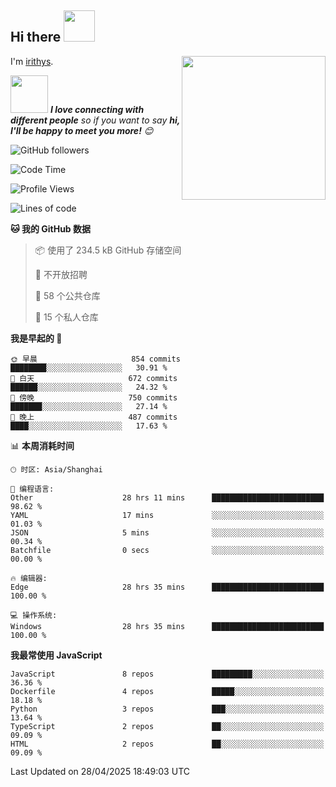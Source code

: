 <h2> Hi there <img src="https://media.giphy.com/media/mGcNjsfWAjY5AEZNw6/giphy.gif" width="50"></h2>
<img align='right' src="https://media.giphy.com/media/ieyl9zmCjO4b4t6qoY/giphy.gif" width="230">

I'm [irithys](https://irithys.com).

<img src="https://media.giphy.com/media/LnQjpWaON8nhr21vNW/giphy.gif" width="60"> <em><b>I love connecting with different people</b> so if you want to say <b>hi, I'll be happy to meet you more!</b> 😊</em>

![GitHub followers](https://img.shields.io/github/followers/irithys)


<!--START_SECTION:waka-->
![Code Time](http://img.shields.io/badge/Code%20Time-915%20hrs%2016%20mins-blue)

![Profile Views](http://img.shields.io/badge/%E4%B8%AA%E4%BA%BA%E8%B5%84%E6%96%99%E8%A7%82%E7%9C%8B%E6%AC%A1%E6%95%B0-0-blue)

![Lines of code](https://img.shields.io/badge/%E4%BB%8E%E3%80%8CHello%20World%E3%80%8D%E8%B5%B7%E6%88%91%E5%B7%B2%E7%BB%8F%E5%86%99%E4%BA%86-926.8%20thousand%20%E8%A1%8C%E4%BB%A3%E7%A0%81-blue)

**🐱 我的 GitHub 数据** 

> 📦  使用了 234.5 kB GitHub 存储空间 
 > 
> 🚫 不开放招聘
 > 
> 📜 58 个公共仓库 
 > 
> 🔑 15 个私人仓库 
 > 
**我是早起的 🐤** 

```text
🌞 早晨                     854 commits         ████████░░░░░░░░░░░░░░░░░   30.91 % 
🌆 白天                     672 commits         ██████░░░░░░░░░░░░░░░░░░░   24.32 % 
🌃 傍晚                     750 commits         ███████░░░░░░░░░░░░░░░░░░   27.14 % 
🌙 晚上                     487 commits         ████░░░░░░░░░░░░░░░░░░░░░   17.63 % 
```


📊 **本周消耗时间** 

```text
🕑︎ 时区: Asia/Shanghai

💬 编程语言: 
Other                    28 hrs 11 mins      █████████████████████████   98.62 % 
YAML                     17 mins             ░░░░░░░░░░░░░░░░░░░░░░░░░   01.03 % 
JSON                     5 mins              ░░░░░░░░░░░░░░░░░░░░░░░░░   00.34 % 
Batchfile                0 secs              ░░░░░░░░░░░░░░░░░░░░░░░░░   00.00 % 

🔥 编辑器: 
Edge                     28 hrs 35 mins      █████████████████████████   100.00 % 

💻 操作系统: 
Windows                  28 hrs 35 mins      █████████████████████████   100.00 % 
```

**我最常使用 JavaScript** 

```text
JavaScript               8 repos             █████████░░░░░░░░░░░░░░░░   36.36 % 
Dockerfile               4 repos             █████░░░░░░░░░░░░░░░░░░░░   18.18 % 
Python                   3 repos             ███░░░░░░░░░░░░░░░░░░░░░░   13.64 % 
TypeScript               2 repos             ██░░░░░░░░░░░░░░░░░░░░░░░   09.09 % 
HTML                     2 repos             ██░░░░░░░░░░░░░░░░░░░░░░░   09.09 % 
```




 Last Updated on 28/04/2025 18:49:03 UTC
<!--END_SECTION:waka-->

